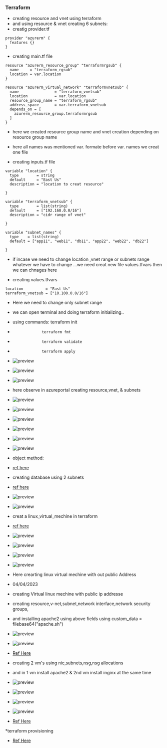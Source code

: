 ### Terraform 
* creating resource and vnet using terraform
* and using resource & vnet creating 6 subnets:
* creatig provider.tf
```
provider "azurerm" {
  features {}
}

```
* creating main.tf file

```
resource "azurerm_resource_group" "terraformrgsub" {
  name     = "terraform_rgsub"
  location = var.location
}

resource "azurerm_virtual_network" "terraformvnetsub" {
  name                = "terraform_vnetsub"
  location            = var.location
  resource_group_name = "terraform_rgsub"
  address_space       = var.terraform_vnetsub
  depends_on = [
    azurerm_resource_group.terraformrgsub
  ]
}
```
* here we created resource group name and vnet creation depending on resource group name 
* here all names was mentioned var. formate before var. names we creat one file 

* creating inputs.tf file 

```
variable "location" {
  type        = string
  default     = "East Us"
  description = "location to creat resource"

}

variable "terraform_vnetsub" {
  type        = list(string)
  default     = ["192.168.0.0/16"]
  description = "cidr range of vnet"

}

variable "subnet_names" {
  type    = list(string)
  default = ["app11", "web11", "db11", "app22", "web22", "db22"]

}
```
* if incase we need to change location ,vnet range or subnets range whatever we have to change ...we need creat new file values.tfvars then we can chnages here 

* creating values.tfvars

```
location          = "East Us"
terraform_vnetsub = ["10.100.0.0/16"]

```
* Here we need to change only subnet range 

* we can open terminal and doing terraform initializing..
* using commands:  terraform init 
 *                  terraform fmt
 *                  terraform validate
 *                  terraform apply
                  
* ![preview](images/tf1%20.png)
* ![preview](images/tf2%20.png)
* ![preview](images/tf3%20.png)
* here observe in azureportal creating resource,vnet, & subnets
* ![preview](images/tf4%20.png)
* ![preview](images/tf5%20.png)
* ![preview](images/tf6%20.png)
* ![preview](images/tf6%20.png)
* ![preview](images/tf7%20.png)
* ![preview](images/tf8%20.png)

* object method:
* [ref here](https://github.com/Rupa-v/Terraform/commit/85a9e3b02087409fd02cc209d440b4fd0ff2d002)

* creating database using 2 subnets 
* [ref here](https://github.com/Rupa-v/Terraform/commit/a4f92bb8fd59ba107d1372b4f07e47ca002727f7)

* ![preview](images/tf9%20.png)
* ![preview](images/tf10%20.png)

* creat a linux_virtual_mechine in terraform 
*  [ref here](https://github.com/Rupa-v/Terraform/commit/335435413a0a8dee960c00ab53a66c531cc350c1)
*  ![preview](images/tf11%20.png)
*  ![preview](images/tf11%20.png)
*  ![preview](images/tf12%20.png)
*  ![preview](images/tf13%20.png)
* Here crearting linux virtual mechine with out public Address

* 04/04/2023
* creating Virtual linux mechine with public ip addresse
* creating resource,v-net,subnet,network interface,network security groups,
* and installing apache2 using above fields using custom_data = filebase64("apache.sh") 
* ![preview](images/tf14%20.png)
* ![preview](images/tf15%20.png)
* [Ref Here](https://github.com/Rupa-v/Terraform/commit/74a78c9da5a39c74266792b6adb514801652c9d8)
  
* creating 2 vm's using nic,subnets,nsg,nsg allocations 
* and in 1 vm install apache2 & 2nd vm install inginx at the same time
* ![preview](images/tf16%20.png)
* ![preview](images/tf17%20.png)
* ![preview](images/tf18%20.png)
* ![preview](images/tf19%20.png)
* [Ref Here](https://github.com/Rupa-v/Terraform/commit/1126ee8d3008433ee50dc25b9d41ab737fc1d503)


*terraform provisioning
* [Ref Here](https://github.com/Rupa-v/Terraform/commit/78f71eaf0f975a09bf57a2e61e6a68c5bff22036)


  











